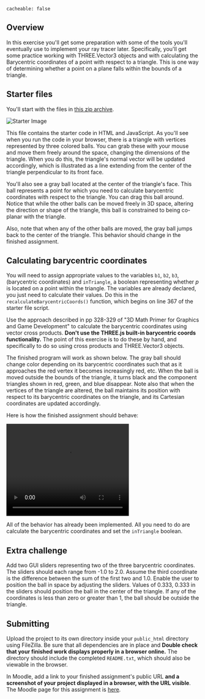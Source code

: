 ```
cacheable: false
```

## Overview

In this exercise you'll get some preparation with some of the tools you'll
eventually use to implement your ray tracer later. Specifically, you'll get some
practice working with THREE.Vector3 objects and with calculating the Barycentric
coordinates of a point with respect to a triangle. This is one way of determining
whether a point on a plane falls within the bounds of a triangle.

## Starter files

You'll start with the files in [this zip archive](/~tmullen/cg/f16/cs315-hw10.zip).

![Starter Image](/~tmullen/images/cg/barycentricStart.png)

This file contains the starter code in HTML and JavaScript. As you'll see when you
run the code in your browser, there is a triangle with vertices represented by
three colored balls. You can grab these with your mouse and move them freely
around the space, changing the dimensions of the triangle. When you do this, the
triangle's normal vector will be updated accordingly, which is illustrated as
a line extending from the center of the triangle perpendicular to its front face.

You'll also see a gray ball located at the center of the triangle's face. This ball
represents a point for which you need to calculate barycentric coordinates with
respect to the triangle. You can drag this ball around. Notice that while
the other balls can be moved freely in 3D space, altering the direction or shape of the triangle,
this ball is constrained to being co-planar with the triangle.

Also, note that when any of the other balls are moved, the gray ball jumps back
to the center of the triangle. This behavior should change in the finished assignment.

## Calculating barycentric coordinates

You will need to assign appropriate values to the variables `b1`, `b2`, `b3`,
(barycentric coordinates) and `inTriangle`, a boolean representing whether <em>p</em>
 is located on a point within the triangle. The variables are already declared,
 you just need to calculate their values. Do this in the
  `recalculateBarycentricCoords()` function, which begins on line 367 of the
  starter file script.

Use the approach described in pp 328-329 of "3D Math Primer for Graphics and
Game Development" to calculate the barycentric coordinates using vector cross
products. **Don't use the THREE.js built-in barycentric coords functionality.**
The point of this exercise is to do these by hand, and specifically to do so using
cross products and THREE.Vector3 objects.

The finished program will work as shown below. The gray ball should change color
depending on its barycentric coordinates such that as it approaches the red vertex
it becomes increasingly red, etc. When the ball is moved outside the bounds
of the triangle, it turns black and the component triangles shown in red, green,
and blue disappear. Note also that when the vertices of the triangle are altered,
the ball maintains its position with respect to its barycentric coordinates on the
triangle, and its Cartesian coordinates are updated accordingly.

Here is how the finished assignment should behave:

<video width="320" height="240" controls>
  <source src="/~tmullen/images/cg/barycentric.ogv" type="video/ogg;" codecs="theora, vorbis">
Your browser does not support the video tag.
</video>

All of the behavior has already been implemented. All you need to do are
calculate the barycentric coordinates and set the `inTriangle` boolean.

## Extra challenge

Add two GUI sliders representing two of the three barycentric coordinates. The sliders should each range from -1.0 to 2.0. Assume the third coordinate is the difference between the sum of the first two and 1.0. Enable the user to position the ball in space by adjusting the sliders. Values of 0.333, 0.333 in the sliders should position the ball in the center of the triangle. If any of the coordinates is less than zero or greater than 1, the ball should be outside the triangle.


## Submitting

Upload the project to its own directory inside your `public_html` directory using FileZilla. Be sure that all dependencies are in place and **Double check that your finished work displays properly in a browser online.** The directory should include the completed `README.txt`, which should also be viewable in the browser.

In Moodle, add a link to your finished assignment's public URL **and a screenshot of your project displayed in a browser, with the URL visible**.
The Moodle page for this assignment is [here](https://moodle.pugetsound.edu/moodle/mod/assign/view.php?id=340424).

